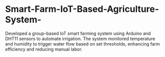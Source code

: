 # Smart-Farm-IoT-Based-Agriculture-System-
Developed a group-based IoT smart farming system using Arduino and DHT11 sensors to automate irrigation. The system monitored temperature and humidity to trigger water flow based on set thresholds, enhancing farm efficiency and reducing manual labor.
